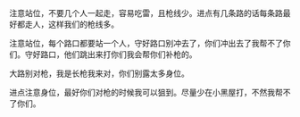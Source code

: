 注意站位，不要几个人一起走，容易吃雷，且枪线少。进点有几条路的话每条路最好都走人，这样我们的枪线多。

注意站位，每个路口都要站一个人，守好路口别冲去了，你们冲出去了我帮不了你们。守好路口，他们跳出来打你们我会帮你们补枪的。

大路别对枪，我是长枪我来对，你们别露太多身位。

进点注意身位，最好你们对枪的时候我可以狙到。尽量少在小黑屋打，不然我帮不了你们。